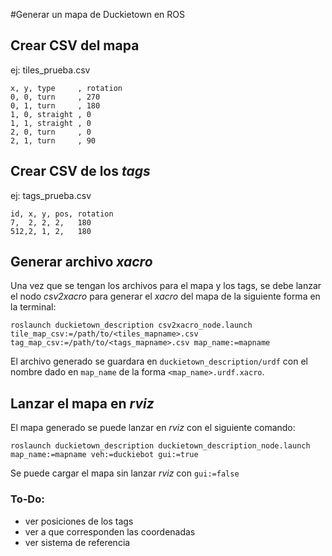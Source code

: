 #Generar un mapa de Duckietown en ROS

## Crear CSV del mapa
ej: tiles_prueba.csv

    
    x, y, type     , rotation
    0, 0, turn     , 270
    0, 1, turn     , 180
    1, 0, straight , 0
    1, 1, straight , 0
    2, 0, turn     , 0
    2, 1, turn     , 90

## Crear CSV de los _tags_
ej: tags_prueba.csv
    
    id, x, y, pos, rotation
    7,  2, 2, 2,   180
    512,2, 1, 2,   180
    
## Generar archivo _xacro_
Una vez que se tengan los archivos para el mapa y los tags, se debe lanzar el nodo _csv2xacro_ para generar el _xacro_ del mapa de la siguiente forma en la terminal:
    
    roslaunch duckietown_description csv2xacro_node.launch tile_map_csv:=/path/to/<tiles_mapname>.csv tag_map_csv:=/path/to/<tags_mapname>.csv map_name:=mapname
    
El archivo generado se guardara en `duckietown_description/urdf` con el nombre dado en `map_name` de la forma `<map_name>.urdf.xacro`.

## Lanzar el mapa en _rviz_ 
El mapa generado se puede lanzar en _rviz_ con el siguiente comando:
    
    roslaunch duckietown_description duckietown_description_node.launch map_name:=mapname veh:=duckiebot gui:=true
    
Se puede cargar el mapa sin lanzar _rviz_ con `gui:=false`

### To-Do:
* ver posiciones de los tags
* ver a que corresponden las coordenadas
* ver sistema de referencia
